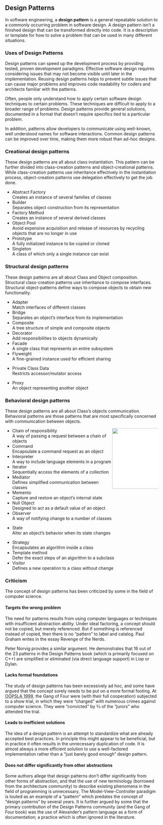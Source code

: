 <article>
        <h1 class="title">Design Patterns</h1>
                
<p class="ebook_ignore">In software engineering, a
  <strong>design pattern</strong> is a general repeatable solution to a commonly occurring problem in software design. A design pattern isn’t a finished design that can be transformed directly into code. It is a description or template for how to solve a problem that can be used in many different situations.
</p>

<h3 class="ebook_ignore">Uses of Design Patterns</h3>

<p>Design patterns can speed up the development process by providing tested, proven development paradigms. Effective software design requires considering issues that may not become visible until later in the implementation. Reusing design patterns helps to prevent subtle issues that can cause major problems and improves code readability for coders and architects familiar with the patterns.</p>
<p>Often, people only understand how to apply certain software design techniques to certain problems. These techniques are difficult to apply to a broader range of problems. Design patterns provide general solutions, documented in a format that doesn’t require specifics tied to a particular problem.</p>
<p>In addition, patterns allow developers to communicate using well-known, well understood names for software interactions. Common design patterns can be improved over time, making them more robust than ad-hoc designs.</p>

<h3><a>Creational design patterns</a></h3>
<p>These design patterns are all about class instantiation. This pattern can be further divided into class-creation patterns and object-creational patterns. While class-creation patterns use inheritance effectively in the instantiation process, object-creation patterns use delegation effectively to get the job done.</p>

<ul>
  <li>
    <a title="Provides a way to encapsulate a group of individual factories that have a common theme.">Abstract Factory</a><br>
    Creates an instance of several families of classes
  </li>
  <li>
    <a title="Separate the construction of a complex object from its representation so that the same construction process can create different representations.">Builder</a><br>
    Separates object construction from its representation
  </li>
  <li>
    <a title="Defines a separate method for creating the objects, which subclasses can then override to specify the derived type of product that will be created.">Factory Method</a><br>
    Creates an instance of several derived classes
  </li>
  <li>
    <a title="Avoid expensive acquisition and release of resources by recycling objects that are no longer in use">Object Pool</a><br>
    Avoid expensive acquisition and release of resources by recycling objects that are no longer in use
  </li>
  <li><a title="Being cloned to produce new objects.">Prototype</a><br>
    A fully initialized instance to be copied or cloned
  </li>
  <li><a title="Restricts instantiation of a class to one object.">Singleton</a><br>
    A class of which only a single instance can exist
  </li>
</ul>


<h3><a >Structural design patterns</a></h3>
<p>These design patterns are all about Class and Object composition. Structural class-creation patterns use inheritance to compose interfaces. Structural object-patterns define ways to compose objects to obtain new functionality.</p>

<ul>
  <li>
    <a title="Adapts one interface for a class into one that a client expects.">Adapter</a><br>
    Match interfaces of different classes
  </li>
  <li>
    <a title="Decouples an abstraction from its implementation so that the two can vary independently.">Bridge</a><br>
    Separates an object’s interface from its implementation
  </li>
  <li>
    <a title="Designed as a composition of one-or-more similar objects, all exhibiting similar functionality.">Composite</a><br>
    A tree structure of simple and composite objects
  </li>
  <li>
    <a title="Allows new/additional behavior to be added to an existing method of an object dynamically.">Decorator</a><br>
    Add responsibilities to objects dynamically
  </li>
  <li>
    <a title="Provides a simplified interface to a larger body of code.">Facade</a><br>
    A single class that represents an entire subsystem
  </li>
  <li>
    <a title="When many objects must be manipulated and these cannot afford to have extraneous data, flyweight is appropriate.">Flyweight</a><br>
    A fine-grained instance used for efficient sharing
  </li>
  <li>

<a title="Restricts accessor/mutator access">Private Class Data</a><br>
Restricts accessor/mutator access
  </li>
  <li><a title="Class functioning as an interface to another thing.">Proxy</a><br>
    An object representing another object
  </li>
</ul>


<h3><a>Behavioral design patterns</a></h3>
<p>These design patterns are all about Class’s objects communication. Behavioral patterns are those patterns that are most specifically concerned with communication between objects.</p>
<div style="float:right; width:30%;" class="ebook_ignore"><a ><img width="200" style="background:#fff;" src="/files/v2/content/patterns/Interpreter-preview.png" srcset="/files/v2/content/patterns/Interpreter-preview-2x.png 2x" alt=""></a></div>
<ul>
  <li>
    <a title="Source of command objects and a series of processing objects.">Chain of responsibility</a><br>
    A way of passing a request between a chain of objects
  </li>
  <li><a title="Objects are used to represent actions.">Command</a><br>
    Encapsulate a command request as an object
  </li>
  <li>
    <a title="The basic idea is to implement a specialized computer language to rapidly solve a defined class of problems.">Interpreter</a><br>
    A way to include language elements in a program
  </li>
  <li>
    <a title="Used to access the elements of an aggregate object sequentially without exposing its underlying representation.">Iterator</a><br>
    Sequentially access the elements of a collection
  </li>
  <li>
    <a title="Provides a unified interface to a set of interfaces in a subsystem.">Mediator</a><br>
    Defines simplified communication between classes
  </li>
  <li>
    <a title="Provides the ability to restore an object to its previous state.">Memento</a><br>
    Capture and restore an object’s internal state
  </li>
  <li>
    <a title="Designed to act as a default value of an object.">Null Object</a><br>
    Designed to act as a default value of an object
  </li>
  <li><a title="Observes the state of an object in a program.">Observer</a><br>
    A way of notifying change to a number of classes
  </li>
  <li>

<a title="Represent the state of an object.">State</a><br>
Alter an object’s behavior when its state changes
  </li>
  <li><a title="Algorithms can be selected on-the-fly at runtime.">Strategy</a><br>
    Encapsulates an algorithm inside a class
  </li>
  <li>
    <a title="A template method defines the skeleton of an algorithm.">Template method</a><br>
    Defer the exact steps of an algorithm to a subclass
  </li>
  <li>
    <a title="A way of separating an algorithm from an object structure.">Visitor</a><br>
    Defines a new operation to a class without change
  </li>
</ul>

<h3 class="ebook_ignore">Criticism</h3>

<div class="ebook_ignore">
  <p>The concept of design patterns has been criticized by some in the field of computer science.</p>
  <h4>Targets the wrong problem</h4>

  <p>The need for patterns results from using computer languages or techniques with insufficient abstraction ability. Under ideal factoring, a concept should not be copied, but merely referenced. But if something is referenced instead of copied, then there is no “pattern” to label and catalog. Paul Graham writes in the essay
    <a >Revenge of the Nerds</a>.</p>

  <p>Peter Norvig provides a similar argument. He demonstrates that 16 out of the 23 patterns in the Design Patterns book (which is primarily focused on C++) are simplified or eliminated (via direct language support) in Lisp or Dylan.</p>

  <h4>Lacks formal foundations</h4>

  <p>The study of design patterns has been excessively ad hoc, and some have argued that the concept sorely needs to be put on a more formal footing. At
    <abbr data-original-title="" title="">OOPSLA 1999</abbr>, the Gang of Four were (with their full cooperation) subjected to a show trial, in which they were “charged” with numerous crimes against computer science. They were “convicted” by ⅔ of the “jurors” who attended the trial.
  </p>

  <h4>Leads to inefficient solutions</h4>

  <p>The idea of a design pattern is an attempt to standardize what are already accepted best practices. In principle this might appear to be beneficial, but in practice it often results in the unnecessary duplication of code. It is almost always a more efficient solution to use a well-factored implementation rather than a “just barely good enough” design pattern.</p>

  <h4>Does not differ significantly from other abstractions</h4>

  <p>Some authors allege that design patterns don’t differ significantly from other forms of abstraction, and that the use of new terminology (borrowed from the architecture community) to describe existing phenomena in the field of programming is unnecessary. The Model-View-Controller paradigm is touted as an example of a “pattern” which predates the concept of “design patterns” by several years. It is further argued by some that the primary contribution of the Design Patterns community (and the Gang of Four book) was the use of Alexander’s pattern language as a form of documentation; a practice which is often ignored in the literature.</p>
</div>
</article>